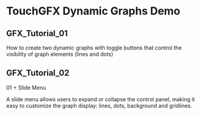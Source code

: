 # TouchGFX Dynamic Graphs Demo
## GFX_Tutorial_01

How to create two dynamic graphs with toggle buttons that control the visibility of graph elements (lines and dots)

## GFX_Tutorial_02

01 + Slide Menu

A slide menu allows users to expand or collapse the control panel, making it easy to customize the graph display: lines, dots, background and gridlines.
